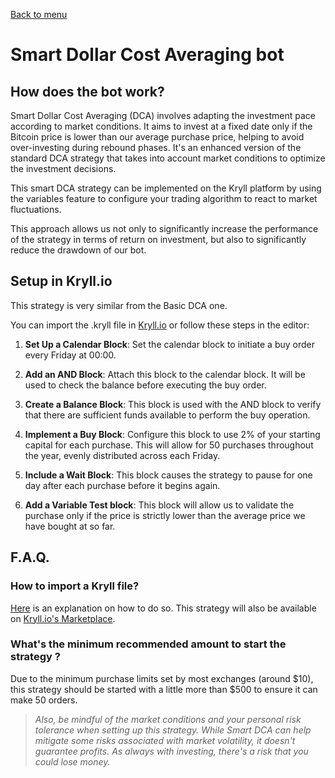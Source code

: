 [Back to menu](../README.md)

# Smart Dollar Cost Averaging bot

## How does the bot work?

Smart Dollar Cost Averaging (DCA) involves adapting the investment pace according to market conditions. It aims to invest at a fixed date only if the Bitcoin price is lower than our average purchase price, helping to avoid over-investing during rebound phases. It's an enhanced version of the standard DCA strategy that takes into account market conditions to optimize the investment decisions.

This smart DCA strategy can be implemented on the Kryll platform by using the variables feature to configure your trading algorithm to react to market fluctuations.

This approach allows us not only to significantly increase the performance of the strategy in terms of return on investment, but also to significantly reduce the drawdown of our bot.

## Setup in Kryll.io
This strategy is very similar from the Basic DCA one.

You can import the .kryll file in [Kryll.io](https://platform.kryll.io) or follow these steps in the editor:

1. **Set Up a Calendar Block**: Set the calendar block to initiate a buy order every Friday at 00:00.

2. **Add an AND Block**: Attach this block to the calendar block. It will be used to check the balance before executing the buy order.

3. **Create a Balance Block**: This block is used with the AND block to verify that there are sufficient funds available to perform the buy operation.

4. **Implement a Buy Block**: Configure this block to use 2% of your starting capital for each purchase. This will allow for 50 purchases throughout the year, evenly distributed across each Friday.

5. **Include a Wait Block**: This block causes the strategy to pause for one day after each purchase before it begins again.

6. **Add a Variable Test block**: This block will allow us to validate the purchase only if the price is strictly lower than the average price we have bought at so far.

## F.A.Q.

### How to import a Kryll file?

[Here](https://github.com/Cryptense/Kryll-Strategies-Toolkit/tree/main#how-to-use-a-kryll-file-) is an explanation on how to do so. This strategy will also be available on [Kryll.io's Marketplace](https://platform.kryll.io/marketplace).

### What's the minimum recommended amount to start the strategy ?

Due to the minimum purchase limits set by most exchanges (around $10), this strategy should be started with a little more than $500 to ensure it can make 50 orders.

> *Also, be mindful of the market conditions and your personal risk tolerance when setting up this strategy. While Smart DCA can help mitigate some risks associated with market volatility, it doesn't guarantee profits. As always with investing, there's a risk that you could lose money.*